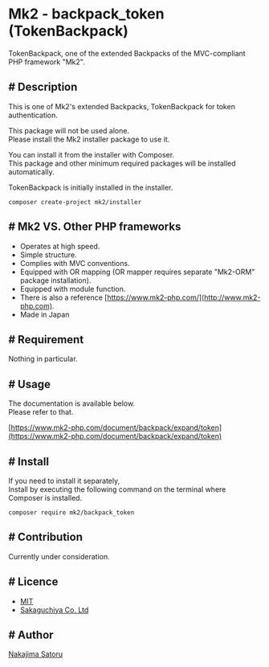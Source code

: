 Mk2 - backpack_token (TokenBackpack)
====

TokenBackpack, one of the extended Backpacks of the MVC-compliant PHP framework "Mk2".

## # Description

This is one of Mk2's extended Backpacks, TokenBackpack for token authentication.

This package will not be used alone.  
Please install the Mk2 installer package to use it.

You can install it from the installer with Composer.  
This package and other minimum required packages will be installed automatically.

TokenBackpack is initially installed in the installer.

```
composer create-project mk2/installer
```

## # Mk2 VS. Other PHP frameworks

-  Operates at high speed.
-  Simple structure.
-  Complies with MVC conventions.
-  Equipped with OR mapping (OR mapper requires separate "Mk2-ORM" package installation).
-  Equipped with module function.
-  There is also a reference [https://www.mk2-php.com/](http://www.mk2-php.com).
-  Made in Japan

## # Requirement

Nothing in particular.

## # Usage

The documentation is available below.  
Please refer to that.

[https://www.mk2-php.com/document/backpack/expand/token](https://www.mk2-php.com/document/backpack/expand/token)

## # Install

If you need to install it separately,  
Install by executing the following command on the terminal where Composer is installed.

```
composer require mk2/backpack_token
```

## # Contribution

Currently under consideration.

## # Licence

- [MIT](https://github.com/tcnksm/tool/blob/master/LICENCE)
- [Sakaguchiya Co. Ltd](https://www.teastalk.jp/)

## # Author

[Nakajima Satoru](https://github.com/mk2-php)
